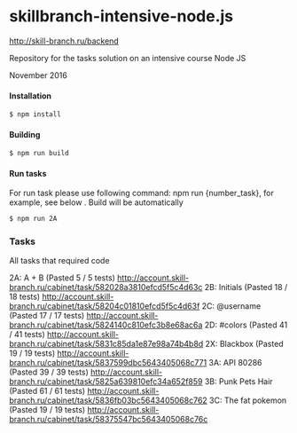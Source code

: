 # skillbranch-intensive-node.js
http://skill-branch.ru/backend

Repository for the tasks solution on an intensive course Node JS

November 2016

#### Installation

```sh
$ npm install
```

#### Building

```sh
$ npm run build
```

#### Run tasks
For run task please use following command: npm run {number_task}, for example, see below . Build will be automatically
```sh
$ npm run 2A
```

### Tasks
All tasks that required code

2A: A + B (Pasted 5 / 5 tests)
http://account.skill-branch.ru/cabinet/task/582028a3810efcd5f5c4d63c
2B: Initials (Pasted 18 / 18 tests)
http://account.skill-branch.ru/cabinet/task/58204c01810efcd5f5c4d63f
2C: @username (Pasted 17 / 17 tests)
http://account.skill-branch.ru/cabinet/task/5824140c810efc3b8e68ac6a
2D: #colors (Pasted 41 / 41 tests)
http://account.skill-branch.ru/cabinet/task/5831c85da1e87e98a74b4b8d
2X: Blackbox (Pasted 19 / 19 tests)
http://account.skill-branch.ru/cabinet/task/5837599dbc5643405068c771
3A: API 80286 (Pasted 39 / 39 tests)
http://account.skill-branch.ru/cabinet/task/5825a639810efc34a652f859
3B: Punk Pets Hair (Pasted 61 / 61 tests)
http://account.skill-branch.ru/cabinet/task/5836fb03bc5643405068c762
3C: The fat pokemon (Pasted 19 / 19 tests)
http://account.skill-branch.ru/cabinet/task/58375547bc5643405068c76c
